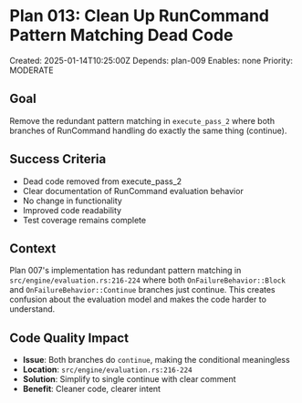 # Plan 013: Clean Up RunCommand Pattern Matching Dead Code

Created: 2025-01-14T10:25:00Z
Depends: plan-009
Enables: none
Priority: MODERATE

## Goal

Remove the redundant pattern matching in `execute_pass_2` where both branches of RunCommand handling do exactly the same thing (continue).

## Success Criteria

- Dead code removed from execute_pass_2
- Clear documentation of RunCommand evaluation behavior
- No change in functionality
- Improved code readability
- Test coverage remains complete

## Context

Plan 007's implementation has redundant pattern matching in `src/engine/evaluation.rs:216-224` where both `OnFailureBehavior::Block` and `OnFailureBehavior::Continue` branches just continue. This creates confusion about the evaluation model and makes the code harder to understand.

## Code Quality Impact

- **Issue**: Both branches do `continue`, making the conditional meaningless
- **Location**: `src/engine/evaluation.rs:216-224`
- **Solution**: Simplify to single continue with clear comment
- **Benefit**: Cleaner code, clearer intent